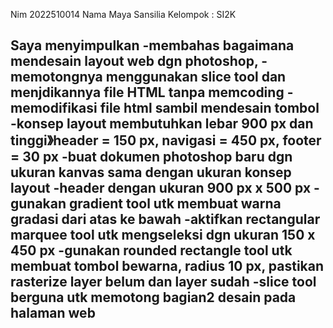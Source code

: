 Nim 2022510014
Nama Maya Sansilia
Kelompok : SI2K


Saya menyimpulkan
-membahas bagaimana mendesain layout web dgn photoshop,
-memotongnya menggunakan slice tool dan menjdikannya file HTML tanpa memcoding
-memodifikasi file html sambil mendesain tombol
-konsep layout membutuhkan lebar 900 px dan tinggi》header = 150 px, navigasi = 450 px, footer = 30 px
-buat dokumen photoshop baru dgn ukuran kanvas sama dengan ukuran konsep layout
-header dengan ukuran 900 px x 500 px
-gunakan gradient tool utk membuat warna gradasi dari atas ke bawah
-aktifkan rectangular marquee tool utk mengseleksi dgn ukuran 150 x 450 px
-gunakan rounded rectangle tool utk membuat tombol bewarna, radius 10 px, pastikan rasterize layer belum dan layer sudah
-slice tool berguna utk memotong bagian2 desain pada halaman web
-
